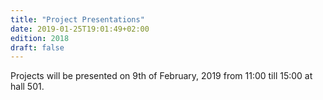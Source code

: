```yaml
---
title: "Project Presentations"
date: 2019-01-25T19:01:49+02:00
edition: 2018
draft: false
---
```


Projects will be presented on 9th of February, 2019 from 11:00 till 15:00 at hall 501.

